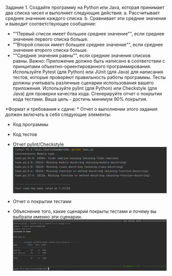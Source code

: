 Задание 1. Создайте программу на Python или Java, которая принимает два списка чисел и выполняет следующие действия: a. Рассчитывает среднее значение каждого списка. b. Сравнивает эти средние значения и выводит соответствующее сообщение:

- ""Первый список имеет большее среднее значение"", если среднее значение первого списка больше.
- ""Второй список имеет большее среднее значение"", если среднее значение второго списка больше.
- ""Средние значения равны"", если средние значения списков равны.
Важно: Приложение должно быть написано в соответствии с принципами объектно-ориентированного программирования. Используйте Pytest (для Python) или JUnit (для Java) для написания тестов, которые проверяют правильность работы программы. Тесты должны учитывать различные сценарии использования вашего приложения. Используйте pylint (для Python) или Checkstyle (для Java) для проверки качества кода. Сгенерируйте отчет о покрытии кода тестами. Ваша цель - достичь минимум 90% покрытия.

*Формат и требования к сдаче: * Отчет о выполнении этого задания должен включать в себя следующие элементы:

- Код программы

- Код тестов

- Отчет pylint/Checkstyle 
![screenshoot](img_1.png)

- Отчет о покрытии тестами

- Объяснение того, какие сценарии покрыты тестами и почему вы выбрали именно эти сценарии.
![screenshoot2](img.png)

